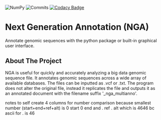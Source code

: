 ![NumPy](https://img.shields.io/badge/numpy-%23013243.svg?style=for-the-badge&logo=numpy&logoColor=white)
![Commits](https://img.shields.io/github/commit-activity/y/SeebinJwad/next-gen-annotation/main)
[![Codacy Badge](https://app.codacy.com/project/badge/Grade/08a511e1e1cb491f8c9bd617ec13bb86)](https://www.codacy.com/gh/SeebinJwad/next-gen-annotation/dashboard?utm_source=github.com&amp;utm_medium=referral&amp;utm_content=SeebinJwad/next-gen-annotation&amp;utm_campaign=Badge_Grade)

# Next Generation Annotation (NGA)

Annotate genomic sequences with the python package or built-in graphical user interface.

## About The Project

NGA is useful for quickly and accurately analyzing a big data genomic sequence file. It annotates genomic sequences across a wide array of available databases. The files can be inputted as .vcf or .txt. The program does not alter the original file, instead it replicates the file and outputs it as an annotated document with the filename suffix '_nga_multianno'.




notes to self
create 4 columns for number comparison because smallest number (start+end+ref+alt) is 0 start 0 end and . ref . alt which is 4646 bc ascii for . is 46

